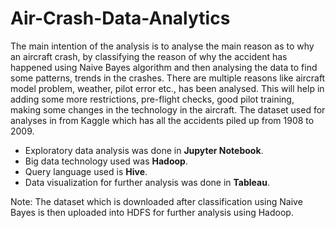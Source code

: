 # Air-Crash-Data-Analytics

The main intention of the analysis is to analyse the main reason as to why an aircraft crash, by classifying the reason of why the accident has happened using Naive Bayes algorithm and then analysing the data to find some patterns, trends in the crashes. There are multiple reasons like aircraft model problem, weather, pilot error etc., has been analysed. This will help in adding some more restrictions, pre-flight checks, good pilot training, making some changes in the technology in the aircraft. The dataset used for analyses in from Kaggle which has all the accidents piled up from 1908 to 2009.

- Exploratory data analysis was done in **Jupyter Notebook**.
- Big data technology used was **Hadoop**.
- Query language used is **Hive**.
- Data visualization for further analysis was done in **Tableau**.

Note: The dataset which is downloaded after classification using Naive Bayes is then uploaded into HDFS for further analysis using Hadoop.
